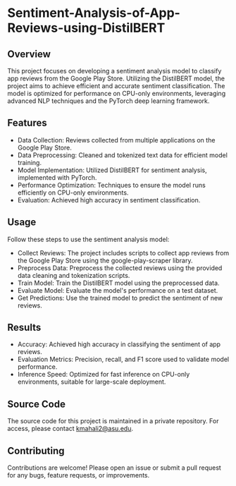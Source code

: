 # Sentiment-Analysis-of-App-Reviews-using-DistilBERT
## Overview
This project focuses on developing a sentiment analysis model to classify app reviews from the Google Play Store. Utilizing the DistilBERT model, the project aims to achieve efficient and accurate sentiment classification. The model is optimized for performance on CPU-only environments, leveraging advanced NLP techniques and the PyTorch deep learning framework.

## Features
- Data Collection: Reviews collected from multiple applications on the Google Play Store.
- Data Preprocessing: Cleaned and tokenized text data for efficient model training.
- Model Implementation: Utilized DistilBERT for sentiment analysis, implemented with PyTorch.
- Performance Optimization: Techniques to ensure the model runs efficiently on CPU-only environments.
- Evaluation: Achieved high accuracy in sentiment classification.

## Usage
Follow these steps to use the sentiment analysis model:

- Collect Reviews: The project includes scripts to collect app reviews from the Google Play Store using the google-play-scraper library.
- Preprocess Data: Preprocess the collected reviews using the provided data cleaning and tokenization scripts.
- Train Model: Train the DistilBERT model using the preprocessed data.
- Evaluate Model: Evaluate the model's performance on a test dataset.
- Get Predictions: Use the trained model to predict the sentiment of new reviews.
  
## Results
- Accuracy: Achieved high accuracy in classifying the sentiment of app reviews.
- Evaluation Metrics: Precision, recall, and F1 score used to validate model performance.
- Inference Speed: Optimized for fast inference on CPU-only environments, suitable for large-scale deployment.

## Source Code
The source code for this project is maintained in a private repository. For access, please contact kmahali2@asu.edu.

## Contributing
Contributions are welcome! Please open an issue or submit a pull request for any bugs, feature requests, or improvements.
